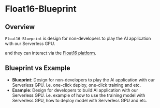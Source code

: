 # Float16-Blueprint

## Overview

`Float16-Blueprint` is design for non-developers to play the AI application with our Serverless GPU.

and they can interact via the [Float16 platform](https://app.float16.cloud).

## Blueprint vs Example

- **Blueprint**: Design for non-developers to play the AI application with our Serverless GPU. i.e. one-click deploy, one-click training and etc.
- **Example**: Design for developers to build AI application with our Serverless GPU. i.e. example of how to use the training model with Serverless GPU, how to deploy model with Serverless GPU and etc.